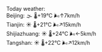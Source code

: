 Today weather:  
Beijing: 🌫  🌡️+19°C 🌬️↑7km/h  
Tianjin: ☀️   🌡️+21°C 🌬️↗15km/h  
Shijiazhuang: ☀️   🌡️+24°C 🌬️←5km/h  
Tangshan: ☀️   🌡️+22°C 🌬️↗12km/h  
